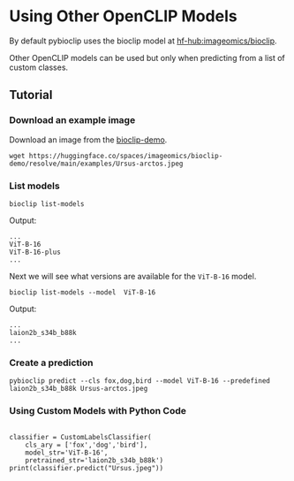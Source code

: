 # Using Other OpenCLIP Models
By default pybioclip uses the bioclip model at [hf-hub:imageomics/bioclip](https://huggingface.co/imageomics/bioclip).

Other OpenCLIP models can be used but only when predicting from a list of custom classes.


## Tutorial

### Download an example image
Download an image from the [bioclip-demo](https://huggingface.co/spaces/imageomics/bioclip-demo).

```console
wget https://huggingface.co/spaces/imageomics/bioclip-demo/resolve/main/examples/Ursus-arctos.jpeg
```

### List models

```
bioclip list-models
```
Output:
```
...
ViT-B-16
ViT-B-16-plus
...
```
Next we will see what versions are available for the `ViT-B-16` model.

```
bioclip list-models --model  ViT-B-16
```
Output:
```
...
laion2b_s34b_b88k
...
```

### Create a prediction 

```
pybioclip predict --cls fox,dog,bird --model ViT-B-16 --predefined laion2b_s34b_b88k Ursus-arctos.jpeg
```


### Using Custom Models with Python Code
```

classifier = CustomLabelsClassifier(
    cls_ary = ['fox','dog','bird'],
    model_str='ViT-B-16',
    pretrained_str='laion2b_s34b_b88k')
print(classifier.predict("Ursus.jpeg"))
```
  
